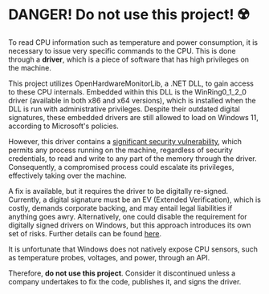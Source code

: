# DANGER! Do not use this project! ☢️

To read CPU information such as temperature and power consumption, it is necessary to issue very specific commands to the CPU.
This is done through a **driver**, which is a piece of software that has high privileges on the machine.

This project utilizes OpenHardwareMonitorLib, a .NET DLL, to gain access to these CPU internals.
Embedded within this DLL is the WinRing0_1_2_0 driver (available in both x86 and x64 versions), which is installed when the DLL is run with administrative privileges.
Despite their outdated digital signatures, these embedded drivers are still allowed to load on Windows 11, according to Microsoft's policies.

However, this driver contains a [significant security vulnerability](https://medium.com/@matterpreter/cve-2020-14979-local-privilege-escalation-in-evga-precisionx1-cf63c6b95896), 
which permits any process running on the machine, regardless of security credentials, to read and write to any part of the memory through the driver.
Consequently, a compromised process could escalate its privileges, effectively taking over the machine.

A fix is available, but it requires the driver to be digitally re-signed. Currently, a digital signature must be an EV (Extended Verification), which is costly,
demands corporate backing, and may entail legal liabilities if anything goes awry. Alternatively, one could disable the requirement for digitally signed drivers on Windows,
but this approach introduces its own set of risks. Further details can be found [here](https://github.com/LibreHardwareMonitor/LibreHardwareMonitor/issues/984).

It is unfortunate that Windows does not natively expose CPU sensors, such as temperature probes, voltages, and power, through an API.

Therefore, **do not use this project**. Consider it discontinued unless a company undertakes to fix the code, publishes it, and signs the driver.

